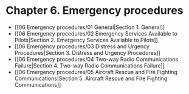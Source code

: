 # Chapter 6. Emergency procedures

- [[06 Emergency procedures/01 General|Section 1. General]]
- [[06 Emergency procedures/02 Emergency Services Available to Pilots|Section 2. Emergency Services Available to Pilots]]
- [[06 Emergency procedures/03 Distress and Urgency Procedures|Section 3. Distress and Urgency Procedures]]
- [[06 Emergency procedures/04 Two-way Radio Communications Failure|Section 4. Two-way Radio Communications Failure]]
- [[06 Emergency procedures/05 Aircraft Rescue and Fire Fighting Communications|Section 5. Aircraft Rescue and Fire Fighting Communications]]
